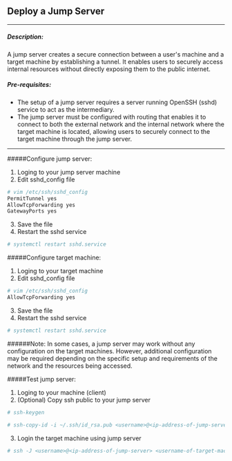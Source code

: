 ## Deploy a Jump Server

---
##### Description:
A jump server creates a secure connection between a user's machine and a target machine by establishing a tunnel. It enables users to securely access internal resources without directly exposing them to the public internet.

##### Pre-requisites:
- The setup of a jump server requires a server running OpenSSH (sshd) service to act as the intermediary.
- The jump server must be configured with routing that enables it to connect to both the external network and the internal network where the target machine is located, allowing users to securely connect to the target machine through the jump server.
---

#####Configure jump server:
1. Loging to your jump server machine
2. Edit sshd_config file
```bash
# vim /etc/ssh/sshd_config
PermitTunnel yes
AllowTcpForwarding yes
GatewayPorts yes
```
3. Save the file
4. Restart the sshd service
```bash
# systemctl restart sshd.service
```

#####Configure target machine:
1. Loging to your target machine
2. Edit sshd_config file
```bash
# vim /etc/ssh/sshd_config
AllowTcpForwarding yes
```
3. Save the file
4. Restart the sshd service
```bash
# systemctl restart sshd.service
```
######Note: 
In some cases, a jump server may work without any configuration on the target machines. However, additional configuration may be required depending on the specific setup and requirements of the network and the resources being accessed.

#####Test jump server:
1. Loging to your machine (client)
2. (Optional) Copy ssh public to your jump server
```bash
# ssh-keygen
```
```bash
# ssh-copy-id -i ~/.ssh/id_rsa.pub <username>@<ip-address-of-jump-server>
```
3. Login the target machine using jump server
```bash
# ssh -J <username>@<ip-address-of-jump-server> <username-of-target-machine>@<ip-address-of-target-machine>
```